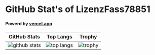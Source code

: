 # GitHub Stat's of LizenzFass78851
#### Powerd by [vercel.app](https://vercel.app)

| GitHub Stats | Top Langs | Trophy |
|:------------------:|:--------------:|:-----------------:|
| ![github stats](https://github-readme-stats.vercel.app/api?username=LizenzFass78851&show_icons=true) | ![top langs](https://github-readme-stats.vercel.app/api/top-langs/?username=LizenzFass78851&size_weight=0.15&count_weight=0.5&layout=compact) | ![trophy](https://github-profile-trophy.vercel.app/?username=LizenzFass78851&column=2&margin-w=10&margin-h=10) |
